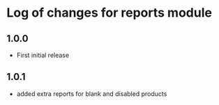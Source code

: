 # Log of changes for reports module

## 1.0.0

* First initial release


## 1.0.1

* added extra reports for blank and disabled products